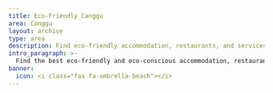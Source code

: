 ```yaml
---
title: Eco-Friendly Canggu
area: Canggu
layout: archive
type: area
description: Find eco-friendly accommodation, restaurants, and services in Canggu, Bali with our free green business directory.
intro_paragraph: >-
  Find the best eco-friendly and eco-conscious accommodation, restaurants, and services in Canggu. Canggu is a fun-loving surf town with plenty of sustainable options. With a variety of sustainable cafes and places to stay, you can minimize your impact while in Canggu.
banner:
  icon: <i class="fas fa-umbrella-beach"></i>
---
```

